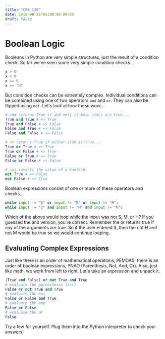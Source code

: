 ```yaml
---
title: "CPS 110"
date: 2018-08-21T00:00:00-04:00
draft: false
---
```


# Boolean Logic

Booleans in Python are very simple structures, just the result of a condition check.  So far we've seen some very simple condition checks...

```py
x > 0
x < 0
x == 0
x == "H"
```

But condition checks can be extremely complex.  Individual conditions can be combined using one of two operators `and` and `or`.  They can also be flipped using `not`.  Let's look at how these work...

```py
# and returns True if and only if both sides are true...
True and True # => True
True and False # => False
False and True # => False
False and False # => False

# or returns True if either side is true...
True or True # => True
True or False # => True
False or True # => True
False or False # => False

# not inverts the value of a boolean
not True # => False
not False # => True
```

Boolean expressions consist of one or more of these operators and checks...

```py
while input != "S" or input != "M" or input != "M":
while input != "S" and input != "M" and input != "M":
```

Which of the above would loop while the input was not S, M, or H?  If you guessed the and version, you're correct.  Remember the or returns true if any of the arguments are true.  So if the user entered S, then the not H and not M would be true so we would continue looping.

## Evaluating Complex Expressions

Just like there is an order of mathematical operations, PEMDAS, there is an order of boolean expressions, PNAO (Parenthesis, Not, And, Or). Also, just like math, we work from left to right.  Let's take an expression and unpack it.

```py
(True and False) or not True and True
# evaluate the parenthesis first
False or not True and True
# evaluate the not 
False or False and True
# evaluate the and
False or False
# evaluate the or
False
```

Try a few for yourself.  Plug them into the Python interpreter to check your answers!